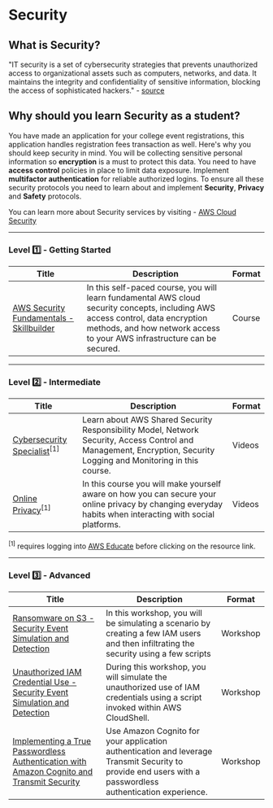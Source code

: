 # Security

## What is Security?

"IT security is a set of cybersecurity strategies that prevents unauthorized access to organizational assets such as computers, networks, and data. It maintains the integrity and confidentiality of sensitive information, blocking the access of sophisticated hackers." - [source](https://www.cisco.com/c/en/us/products/security/what-is-it-security.html)

## Why should you learn Security as a student?

You have made an application for your college event registrations, this application handles registration fees transaction as well. Here's why you should keep security in mind. You will be collecting sensitive personal information so __encryption__ is a must to protect this data. You need to have __access control__ policies in place to limit data exposure. Implement __multifactor authentication__ for reliable authorized logins. To ensure all these security protocols you need to learn about and implement __Security__, __Privacy__ and __Safety__ protocols.

You can learn more about Security services by visiting - [AWS Cloud Security](https://aws.amazon.com/security/)

---

### Level :one: - Getting Started

| Title                                                                                                                                                                    | Description                                                                                                                                                                                                 | Format |
|--------------------------------------------------------------------------------------------------------------------------------------------------------------------------|-------------------------------------------------------------------------------------------------------------------------------------------------------------------------------------------------------------|--------|
| [AWS Security Fundamentals - Skillbuilder](https://explore.skillbuilder.aws/learn/course/external/view/elearning/48/aws-security-fundamentals-second-edition?src=detail) | In this self-paced course, you will learn fundamental AWS cloud security concepts, including AWS access control, data encryption methods, and how network access to your AWS infrastructure can be secured. | Course |

---

### Level :two: - Intermediate

| Title                                                                      | Description                                                                                                                                                        | Format |
|----------------------------------------------------------------------------|--------------------------------------------------------------------------------------------------------------------------------------------------------------------|--------|
| [Cybersecurity Specialist](https://awseducate.instructure.com/courses/196)<sup>[1]</sup> | Learn about AWS Shared Security Responsibility Model, Network Security, Access Control and Management, Encryption, Security Logging and Monitoring in this course. | Videos |
| [Online Privacy](https://awseducate.instructure.com/courses/237)<sup>[1]</sup>           | In this course you will make yourself aware on how you can secure your online privacy by changing everyday habits when interacting with social platforms.          | Videos |

<sup>[1]</sup> requires logging into [AWS Educate](https://www.awseducate.com/student/s) before clicking on the resource link.

---

### Level :three: - Advanced

| Title                                                                                                                                                                                                                    | Description                                                                                                                                               | Format   |
|--------------------------------------------------------------------------------------------------------------------------------------------------------------------------------------------------------------------------|-----------------------------------------------------------------------------------------------------------------------------------------------------------|----------|
| [Ransomware on S3 - Security Event Simulation and Detection](https://catalog.us-east-1.prod.workshops.aws/workshops/fc7b7cf3-f494-48e2-8954-258ffdd76ed6)                                                                | In this workshop, you will be simulating a scenario by creating a few IAM users and then infiltrating the security using a few scripts                    | Workshop |
| [Unauthorized IAM Credential Use - Security Event Simulation and Detection](https://catalog.us-east-1.prod.workshops.aws/workshops/6a8ad836-10a6-4694-9a3b-f53f193041de)                                                 | During this workshop, you will simulate the unauthorized use of IAM credentials using a script invoked within AWS CloudShell.                             | Workshop |
| [Implementing a True Passwordless Authentication with Amazon Cognito and Transmit Security](https://aws.amazon.com/blogs/apn/implementing-a-true-passwordless-authentication-with-amazon-cognito-and-transmit-security/) | Use Amazon Cognito for your application authentication and leverage Transmit Security to provide end users with a passwordless authentication experience. | Workshop |